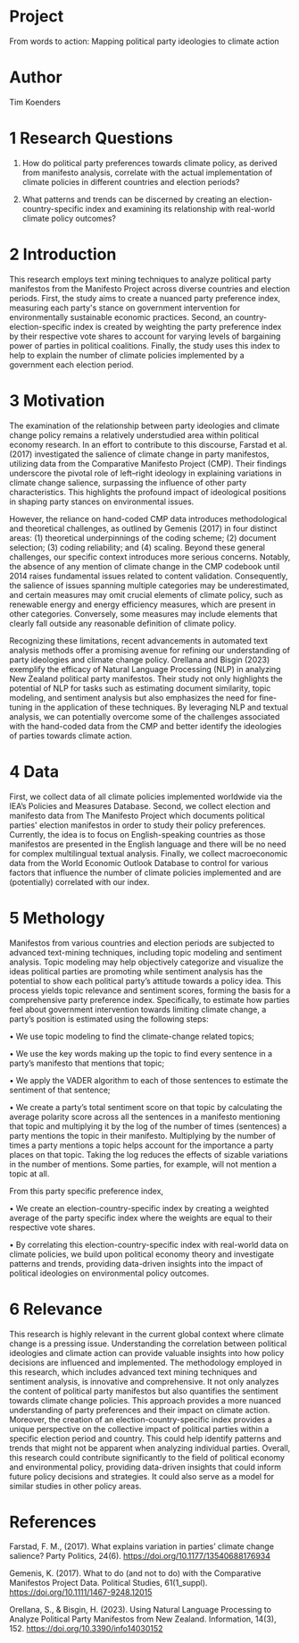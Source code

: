 # Project

From words to action: Mapping political party ideologies to climate action

# Author

Tim Koenders

# 1 Research Questions

1. How do political party preferences towards climate policy, as derived from manifesto analysis, correlate with the actual implementation of climate policies in different countries and election periods?

2. What patterns and trends can be discerned by creating an election-country-specific index and examining its relationship with real-world climate policy outcomes?

# 2 Introduction

This research employs text mining techniques to analyze political party manifestos from the Manifesto Project across diverse countries and election periods. First, the study aims to create a nuanced party preference index, measuring each party's stance on government intervention for environmentally sustainable economic practices. Second, an country-election-specific index is created by weighting the party preference index by their respective vote shares to account for varying levels of bargaining  power of parties in political coalitions. Finally, the study uses this index to help to explain the number of climate policies implemented by a government each election period.

# 3 Motivation

The examination of the relationship between party ideologies and climate change policy remains a relatively understudied area within political economy research. In an effort to contribute to this discourse, Farstad et al. (2017) investigated the salience of climate change in party manifestos, utilizing data from the Comparative Manifesto Project (CMP). Their findings underscore the pivotal role of left–right ideology in explaining variations in climate change salience, surpassing the influence of other party characteristics. This highlights the profound impact of ideological positions in shaping party stances on environmental issues.

However, the reliance on hand-coded CMP data introduces methodological and theoretical challenges, as outlined by Gemenis (2017) in four distinct areas: (1) theoretical underpinnings of the coding scheme; (2) document selection; (3) coding reliability; and (4) scaling. Beyond these general challenges, our specific context introduces more serious concerns. Notably, the absence of any mention of climate change in the CMP codebook until 2014 raises fundamental issues related to content validation. Consequently, the salience of issues spanning multiple categories may be underestimated, and certain measures may omit crucial elements of climate policy, such as renewable energy and energy efficiency measures, which are present in other categories. Conversely, some measures may include elements that clearly fall outside any reasonable definition of climate policy.

Recognizing these limitations, recent advancements in automated text analysis methods offer a promising avenue for refining our understanding of party ideologies and climate change policy. Orellana and Bisgin (2023) exemplify the efficacy of Natural Language Processing (NLP) in analyzing New Zealand political party manifestos. Their study not only highlights the potential of NLP for tasks such as estimating document similarity, topic modeling, and sentiment analysis but also emphasizes the need for fine-tuning in the application of these techniques. By leveraging NLP and textual analysis, we can potentially overcome some of the challenges associated with the hand-coded data from the CMP and better identify the ideologies of parties towards climate action.

# 4 Data

First, we collect data of all climate policies implemented worldwide via the IEA’s Policies and Measures Database. Second, we collect election and manifesto data from The Manifesto Project which documents political parties' election manifestos in order to study their policy preferences. Currently, the idea is to focus on English-speaking countries as those manifestos are presented in the English language and there will be no need for complex multilingual textual analysis. Finally, we collect macroeconomic data from the World Economic Outlook Database to control for various factors that influence the number of climate policies implemented and are (potentially) correlated with our index. 

# 5 Methology

Manifestos from various countries and election periods are subjected to advanced text-mining techniques, including topic modeling and sentiment analysis. Topic modeling may help objectively categorize and visualize the ideas political parties are promoting while sentiment analysis has the potential to show each political party’s attitude towards a policy idea. This process yields topic relevance and sentiment scores, forming the basis for a comprehensive party preference index. Specifically, to estimate how parties feel about government intervention towards limiting climate change, a party’s position is estimated using the following steps:

• We use topic modeling to find the climate-change related topics;

• We use the key words making up the topic to find every sentence in a party’s manifesto that mentions that topic;

• We apply the VADER algorithm to each of those sentences to estimate the sentiment of that sentence;

• We create a party’s total sentiment score on that topic by calculating the average polarity score across all the sentences in a manifesto mentioning that topic and multiplying it by the log of the number of times (sentences) a party mentions the topic in their manifesto. Multiplying by the number of times a party mentions a topic helps account for the importance a party places on that topic. Taking the log reduces the effects of sizable variations in the number of mentions. Some parties, for example, will not mention a topic at all.

From this party specific preference index, 

• We create an election-country-specific index by creating a weighted average of the party specific index where the weights are equal to their respective vote shares.

• By correlating this election-country-specific index with real-world data on climate policies, we build upon political economy theory and investigate patterns and trends, providing data-driven insights into the impact of political ideologies on environmental policy outcomes. 

# 6 Relevance

This research is highly relevant in the current global context where climate change is a pressing issue. Understanding the correlation between political ideologies and climate action can provide valuable insights into how policy decisions are influenced and implemented. The methodology employed in this research, which includes advanced text mining techniques and sentiment analysis, is innovative and comprehensive. It not only analyzes the content of political party manifestos but also quantifies the sentiment towards climate change policies. This approach provides a more nuanced understanding of party preferences and their impact on climate action. Moreover, the creation of an election-country-specific index provides a unique perspective on the collective impact of political parties within a specific election period and country. This could help identify patterns and trends that might not be apparent when analyzing individual parties. Overall, this research could contribute significantly to the field of political economy and environmental policy, providing data-driven insights that could inform future policy decisions and strategies. It could also serve as a model for similar studies in other policy areas.

# References

Farstad, F. M., (2017). What explains variation in parties’ climate change salience? Party Politics, 24(6). https://doi.org/10.1177/13540688176934

Gemenis, K. (2017). What to do (and not to do) with the Comparative Manifestos Project Data. Political Studies, 61(1_suppl). https://doi.org/10.1111/1467-9248.12015

Orellana, S., & Bisgin, H. (2023). Using Natural Language Processing to Analyze Political Party Manifestos from New Zealand. Information, 14(3), 152. https://doi.org/10.3390/info14030152

